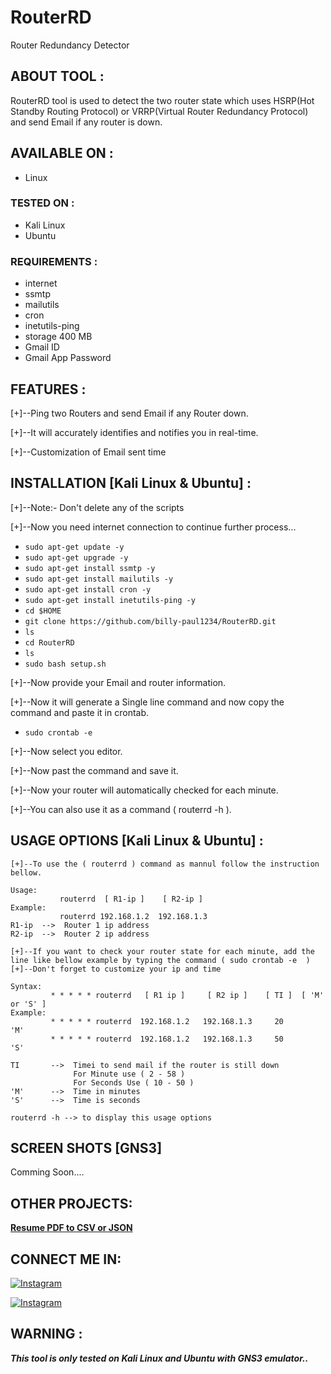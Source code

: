 # RouterRD
Router Redundancy Detector 


## ABOUT TOOL :

RouterRD tool is used to detect the two router state which uses HSRP(Hot Standby Routing Protocol) or VRRP(Virtual Router Redundancy Protocol) and send Email if any router is down.

## AVAILABLE ON :

* Linux

### TESTED ON :

* Kali Linux
* Ubuntu

### REQUIREMENTS :
* internet
* ssmtp
* mailutils
* cron
* inetutils-ping
* storage 400 MB
* Gmail ID
* Gmail App Password

## FEATURES :
[+]--Ping two Routers and send Email if any Router down.

[+]--It will accurately identifies and notifies you in real-time.

[+]--Customization of Email sent time

## INSTALLATION [Kali Linux & Ubuntu] :
[+]--Note:- Don't delete any of the scripts

[+]--Now you need internet connection to continue further process...

* `sudo apt-get update -y`
* `sudo apt-get upgrade -y`
* `sudo apt-get install ssmtp -y`
* `sudo apt-get install mailutils -y`
* `sudo apt-get install cron -y`
* `sudo apt-get install inetutils-ping -y`
* `cd $HOME`
* `git clone https://github.com/billy-paul1234/RouterRD.git`
* `ls`
* `cd RouterRD`
* `ls`
* `sudo bash setup.sh`

[+]--Now provide your Email and router information.

[+]--Now it will generate a Single line command and now copy the command and paste it in crontab.

* `sudo crontab -e`

[+]--Now select you editor.

[+]--Now past the command and save it.

[+]--Now your router will automatically checked for each minute.

[+]--You can also use it as a command ( routerrd -h ).

## USAGE OPTIONS [Kali Linux & Ubuntu] :

```
[+]--To use the ( routerrd ) command as mannul follow the instruction bellow.

Usage:     
           routerrd  [ R1-ip ]    [ R2-ip ]
Example:
           routerrd 192.168.1.2  192.168.1.3                
R1-ip  -->  Router 1 ip address
R2-ip  -->  Router 2 ip address

[+]--If you want to check your router state for each minute, add the line like bellow example by typing the command ( sudo crontab -e  )
[+]--Don't forget to customize your ip and time

Syntax:     
         * * * * * routerrd   [ R1 ip ]     [ R2 ip ]    [ TI ]  [ 'M' or 'S' ]
Example:
         * * * * * routerrd  192.168.1.2   192.168.1.3     20       'M'
         * * * * * routerrd  192.168.1.2   192.168.1.3     50       'S'

TI       -->  Timei to send mail if the router is still down
              For Minute use ( 2 - 58 )
              For Seconds Use ( 10 - 50 )
'M'      -->  Time in minutes
'S'      -->  Time is seconds

routerrd -h --> to display this usage options

```

## SCREEN SHOTS [GNS3]

Comming Soon....

## OTHER PROJECTS:

<b>[Resume PDF to CSV or JSON](https://github.com/billy-paul1234/ResumePdfToJsonOrCsv)</b>

## CONNECT ME IN:

[![Instagram](https://img.shields.io/badge/LinkedIn-0077B5?style=for-the-badge&logo=linkedin&logoColor=white)](https://in.linkedin.com/in/billy-paul-913459270)

[![Instagram](https://img.shields.io/badge/Gmail-D14836?style=for-the-badge&logo=gmail&logoColor=white)](mailto:billypaul388@gmail.com)

## WARNING : 
***This tool is only tested on Kali Linux and Ubuntu with GNS3 emulator..***
